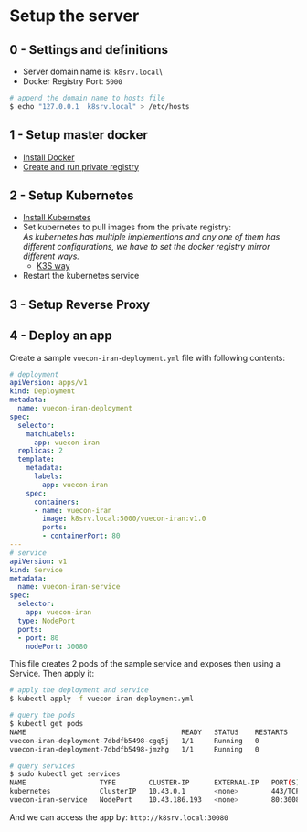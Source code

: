 # Setup the server

## 0 - Settings and definitions
* Server domain name is: `k8srv.local`\
* Docker Registry Port: `5000`
```sh
# append the domain name to hosts file
$ echo "127.0.0.1  k8srv.local" > /etc/hosts
```

## 1 - Setup master docker
* [Install Docker](../docker/index.md#Installation)
* [Create and run private registry](../docker/private-registry.md)


## 2 - Setup Kubernetes
* [Install Kubernetes](../kubernetes/index.md#Installation)
* Set kubernetes to pull images from the private registry:\
  *As kubernetes has multiple implementions and any one of them has different configurations, we have to set the docker registry mirror different ways.*
  * [K3S way](../kubernetes/impl-k3s.md#Change-registrymirrors-to-private)
* Restart the kubernetes service


## 3 - Setup Reverse Proxy


## 4 - Deploy an app
Create a sample `vuecon-iran-deployment.yml` file with following contents:
```yaml
# deployment
apiVersion: apps/v1
kind: Deployment
metadata:
  name: vuecon-iran-deployment
spec:
  selector:
    matchLabels:
      app: vuecon-iran
  replicas: 2
  template:
    metadata:
      labels:
        app: vuecon-iran
    spec:
      containers:
      - name: vuecon-iran
        image: k8srv.local:5000/vuecon-iran:v1.0
        ports:
        - containerPort: 80
---
# service
apiVersion: v1
kind: Service
metadata:
  name: vuecon-iran-service
spec:
  selector:
    app: vuecon-iran
  type: NodePort
  ports:
  - port: 80
    nodePort: 30080
```
This file creates 2 pods of the sample service and exposes then using a Service. Then apply it:
```sh
# apply the deployment and service
$ kubectl apply -f vuecon-iran-deployment.yml

# query the pods
$ kubectl get pods
NAME                                      READY   STATUS    RESTARTS   AGE
vuecon-iran-deployment-7dbdfb5498-cgq5j   1/1     Running   0          12s
vuecon-iran-deployment-7dbdfb5498-jmzhg   1/1     Running   0          12s

# query services
$ sudo kubectl get services
NAME                  TYPE        CLUSTER-IP      EXTERNAL-IP   PORT(S)          AGE
kubernetes            ClusterIP   10.43.0.1       <none>        443/TCP          2d11h
vuecon-iran-service   NodePort    10.43.186.193   <none>        80:30080/TCP     4m15s
```
And we can access the app by: `http://k8srv.local:30080`


